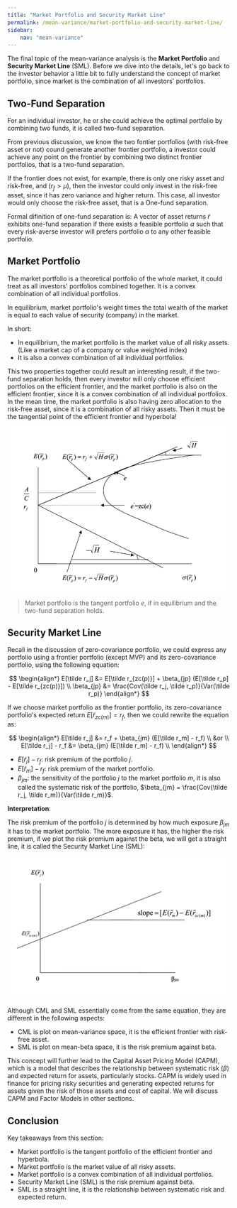 ```yaml
---
title: "Market Portfolio and Security Market Line"
permalink: /mean-variance/market-portfolio-and-security-market-line/
sidebar:
    nav: "mean-variance"
---
```


The final topic of the mean-variance analysis is the **Market Portfolio** and **Security Market Line** (SML). Before we dive into the details, let's go back to the investor behavior a little bit to fully understand the concept of market portfolio, since market is the combination of all investors' portfolios.

## Two-Fund Separation

For an individual investor, he or she could achieve the optimal portfolio by combining two funds, it is called two-fund separation.

From previous discussion, we know the two fontier portfolios (with risk-free asset or not) cound generate another frontier portfolio, a investor could achieve any point on the frontier by combining two distinct frontier portfolios, that is a two-fund separation. 

If the frontier does not exist, for example, there is only one risky asset and risk-free, and ($r_f > \mu$), then the investor could only invest in the risk-free asset, since it has zero variance and higher return. This case, all investor would only choose the risk-free asset, that is a One-fund separation. 

Formal difinition of one-fund separation is: A vector of asset returns $\tilde r$ exhibits one-fund separation if there exists a feasible portfolio $\alpha$ such that every risk-averse investor will prefers portfolio $\alpha$ to any other feasible portfolio.

## Market Portfolio

The market portfolio is a theoretical portfolio of the whole market, it could treat as all investors' portfolios combined together. It is a convex combination of all individual portfolios.

In equilibrium, market portfolio's weight times the total wealth of the market is equal to each value of security (company) in the market.

In short:

- In equilibrium, the market portfolio is the market value of all risky assets. (Like a market cap of a company or value weighted index)
- It is also a convex combination of all individual portfolios.

This two properties together could result an interesting result, if the two-fund separation holds, then every investor will only choose efficient portfolios on the efficient frontier, and the market portfolio is also on the efficient frontier, since it is a convex combination of all individual portfolios. In the mean time, the market portfolio is also having zero allocation to the risk-free asset, since it is a combination of all risky assets. Then it must be the tangential point of the efficient frontier and hyperbola!

![Market Portfolio](attachments/rf_frontier.png)

> Market portfolio is the tangent portfolio $e$, if in equilibrium and the two-fund separation holds.


## Security Market Line

Recall in the discussion of zero-covariance portfolio, we could express any portfolio using a frontier portfolio (except MVP) and its zero-covariance portfolio, using the following equation:

$$
\begin{align*}
E[\tilde r_j] &= E[\tilde r_{zc(p)}] + \beta_{jp} (E[\tilde r_p] - E[\tilde r_{zc(p)}]) \\
\beta_{jp} &= \frac{Cov(\tilde r_j, \tilde r_p)}{Var(\tilde r_p)}
\end{align*}
$$

If we choose market portfolio as the frontier portfolio, its zero-covariance portfolio's expected return $E[\tilde r_{zc(m)}] = r_f$, then we could rewrite the equation as:

$$
\begin{align*}
E[\tilde r_j] &= r_f + \beta_{jm} (E[\tilde r_m] - r_f) \\
&or \\
E[\tilde r_j] - r_f &= \beta_{jm} (E[\tilde r_m] - r_f) \\
\end{align*}
$$

- $E[\tilde r_j] - r_f$: risk premium of the portfolio $j$.
- $E[\tilde r_m] - r_f$: risk premium of the market portfolio.
- $\beta_{jm}$: the sensitivity of the portfolio $j$ to the market portfolio $m$, it is also called the systematic risk of the portfolio, $\beta_{jm} = \frac{Cov(\tilde r_j, \tilde r_m)}{Var(\tilde r_m)}$.

**Interpretation**: 

The risk premium of the portfolio $j$ is determined by how much exposure $\beta_{jm}$ it has to the market portfolio. The more exposure it has, the higher the risk premium, if we plot the risk premium against the beta, we will get a straight line, it is called the Security Market Line (SML):

![Security Market Line](attachments/sml.png)

Although CML and SML essentially come from the same equation, they are different in the following aspects:

- CML is plot on mean-variance space, it is the efficient frontier with risk-free asset.
- SML is plot on mean-beta space, it is the risk premium against beta.


This concept will further lead to the Capital Asset Pricing Model (CAPM), which is a model that describes the relationship between systematic risk ($\beta$) and expected return for assets, particularly stocks. CAPM is widely used in finance for pricing risky securities and generating expected returns for assets given the risk of those assets and cost of capital. We will discuss CAPM and Factor Models in other sections.

## Conclusion

Key takeaways from this section:

- Market portfolio is the tangent portfolio of the efficient frontier and hyperbola.
- Market portfolio is the market value of all risky assets.
- Market portfolio is a convex combination of all individual portfolios.
- Security Market Line (SML) is the risk premium against beta.
- SML is a straight line, it is the relationship between systematic risk and expected return.

